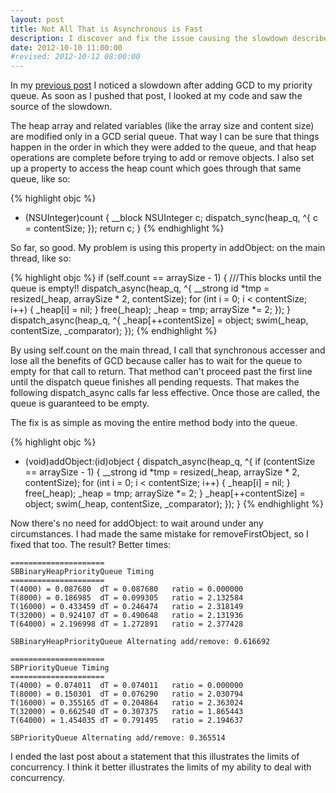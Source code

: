 ```yaml
---
layout: post
title: Not All That is Asynchronous is Fast
description: I discover and fix the issue causing the slowdown described in the last post.
date: 2012-10-10 11:00:00
#revised: 2012-10-12 08:00:00
---
```


In my [previous post][1] I noticed a slowdown after adding GCD to my priority queue. As
soon as I pushed that post, I looked at my code and saw the source of the slowdown.

The heap array and related variables (like the array size and content size) are modified
only in a GCD serial queue. That way I can be sure that things happen in the order in
which they were added to the queue, and that heap operations are complete before trying to
add or remove objects. I also set up a property to access the heap count which goes
through that same queue, like so:

{% highlight objc %}
- (NSUInteger)count { 
    __block NSUInteger c;
    dispatch_sync(heap_q, ^{
        c = contentSize;
    });
    return c;
}
{% endhighlight %}

So far, so good. My problem is using this property in addObject: on the main thread, like
so:

{% highlight objc %}
if (self.count == arraySize - 1) { ///This blocks until the queue is empty!!
    dispatch_async(heap_q, ^{
        __strong id *tmp = resized(_heap, arraySize * 2, contentSize);
        for (int i = 0; i < contentSize; i++) {
            _heap[i] = nil;
        }
        free(_heap);
        _heap = tmp;
        arraySize *= 2;
    });
}
dispatch_async(heap_q, ^{
    _heap[++contentSize] = object;
    swim(_heap, contentSize, _comparator);
});
{% endhighlight %}

By using self.count on the main thread, I call that synchronous accesser and lose all the
benefits of GCD because caller has to wait for the queue to empty for that call to return.
That method can't proceed past the first line until the dispatch queue finishes all
pending requests. That makes the following dispatch_async calls far less effective. Once
those are called, the queue is guaranteed to be empty.

The fix is as simple as moving the entire method body into the queue.

{% highlight objc %}
- (void)addObject:(id<NSObject>)object {
    dispatch_async(heap_q, ^{
        if (contentSize == arraySize - 1) {
            __strong id *tmp = resized(_heap, arraySize * 2, contentSize);
            for (int i = 0; i < contentSize; i++) {
                _heap[i] = nil;
            }
            free(_heap);
            _heap = tmp;
            arraySize *= 2;
        }
        _heap[++contentSize] = object;
        swim(_heap, contentSize, _comparator);
    });
}
{% endhighlight %}

Now there's no need for addObject: to wait around under any circumstances. I had made the
same mistake for removeFirstObject, so I fixed that too. The result? Better times:

    =====================
    SBBinaryHeapPriorityQueue Timing
    =====================
    T(4000) = 0.087680	dT = 0.087680	ratio = 0.000000
    T(8000) = 0.186985	dT = 0.099305	ratio = 2.132584
    T(16000) = 0.433459	dT = 0.246474	ratio = 2.318149
    T(32000) = 0.924107	dT = 0.490648	ratio = 2.131936
    T(64000) = 2.196998	dT = 1.272891	ratio = 2.377428
    
    SBBinaryHeapPriorityQueue Alternating add/remove: 0.616692
    
    =====================
    SBPriorityQueue Timing
    =====================
    T(4000) = 0.074011	dT = 0.074011	ratio = 0.000000
    T(8000) = 0.150301	dT = 0.076290	ratio = 2.030794
    T(16000) = 0.355165	dT = 0.204864	ratio = 2.363024
    T(32000) = 0.662540	dT = 0.307375	ratio = 1.865443
    T(64000) = 1.454035	dT = 0.791495	ratio = 2.194637
    
    SBPriorityQueue Alternating add/remove: 0.365514

I ended the last post about a statement that this illustrates the limits of concurrency. I
think it better illustrates the limits of my ability to deal with concurrency.

[1]: /2012/10/10/slowing-things-down-with-gcd.html
